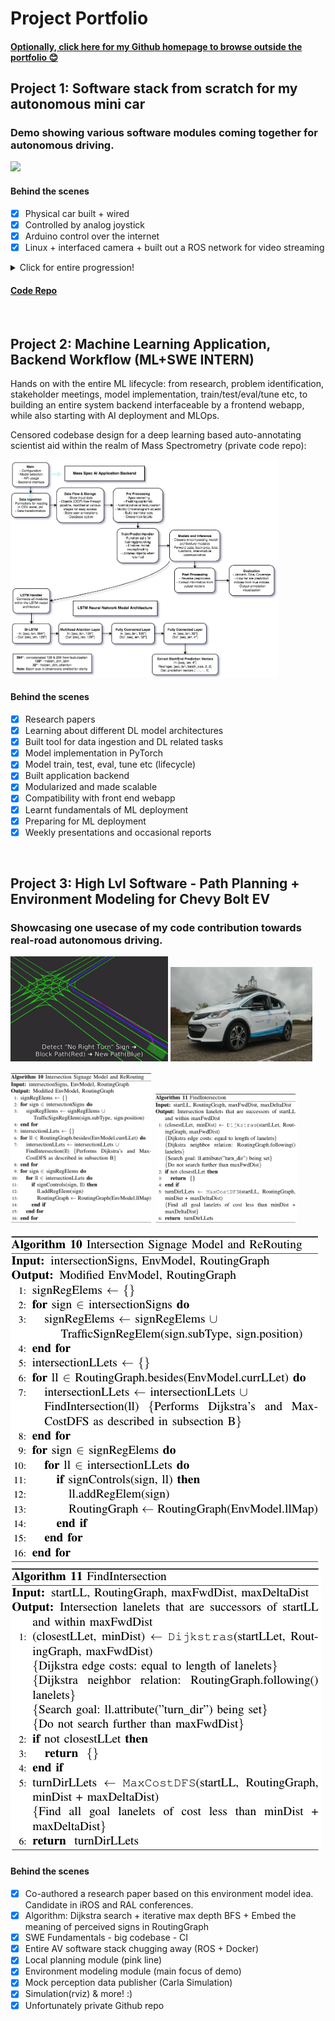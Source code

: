 # Project Portfolio 
#### [Optionally, click here for my Github homepage to browse outside the portfolio 😊](https://github.com/MaahirG)

## Project 1: Software stack from scratch for my autonomous mini car
### Demo showing various software modules coming together for autonomous driving.
<img src='./AutonomousMiniCar.gif'>

#### Behind the scenes

- [x] Physical car built + wired
- [x] Controlled by analog joystick 
- [x] Arduino control over the internet
- [x] Linux + interfaced camera + built out a ROS network for video streaming
<details>
<summary> Click for entire progression! </summary>
  
- [x] Controlled the car from my laptop with a PS3 controller OTA
- [x] Upgraded from a RPi to a Jetson Nano
- [x] Packages, environment setup PAIN, Linux
- [x] Built out an obstacle detection pipeline with RPi camera
- [x] Pipeline too choppy, used TensorRT for ~20fps
- [x] Switched from following car with a cord plugged into the wall to a LiPo battery
- [x] Started playing with occupancy maps + visualizations
- [x] Brainstormed and banged head to make the occupancy grid work properly
- [x] Motor interfacing difficulties
- [x] A* route planning within the occupancy map
- [x] SD card not booting up, new OS and dev environment from scratch, PAIN.
- [x] Mapped real world obstacles into the occupancy map frame
- [x] Realtime movement in the occupancy map: arrow keys to actual car movements
- [x] Built out spline generation for smooth path planning
- [x] Realtime route change based on obstacles
- [x] Multiprocessing for path planning + camera streaming concurrency
- [x] Made occupancy map prettier
- [x] tested, debugged, tested x7, debugged x4
- [x] Must've missed a few things! :)
Thank you for reading! The journey becomes 1000x better when somebody else walks through it too!
</details>

#### [Code Repo](https://github.com/MaahirG/SmartCar)

<br>

## Project 2: Machine Learning Application, Backend Workflow (ML+SWE INTERN)
Hands on with the entire ML lifecycle: from research, problem identification, stakeholder meetings, model implementation, train/test/eval/tune etc, to building an entire system backend interfaceable by a frontend webapp, while also starting with AI deployment and MLOps.

Censored codebase design for a deep learning based auto-annotating scientist aid within the realm of Mass Spectrometry (private code repo):

<p float="left">
  <img src='./MLAppBackend.png' width=85%>
</p>

#### Behind the scenes

- [x] Research papers
- [x] Learning about different DL model architectures
- [x] Built tool for data ingestion and DL related tasks
- [x] Model implementation in PyTorch
- [x] Model train, test, eval, tune etc (lifecycle)
- [x] Built application backend
- [x] Modularized and made scalable
- [x] Compatibility with front end webapp
- [x] Learnt fundamentals of ML deployment
- [x] Preparing for ML deployment
- [x] Weekly presentations and occasional reports

<br>

## Project 3: High Lvl Software - Path Planning + Environment Modeling for Chevy Bolt EV
### Showcasing one usecase of my code contribution towards real-road autonomous driving.
<p float="left">
  <img src='./AutonomousPathPlanning.gif' width='50%'>
  <img src='./AutoWatoBolt.png' width='45%'>
</p>

<p float="left">
  <img src='./IntersectionSignAlgorithm.png' width='45%'>
  <img src='./FindIntersectionAlgorithm.png' width='45%'>
</p>

<img src='./IntersectionSignAlgorithm.png'>
<img src='./FindIntersectionAlgorithm.png'>


#### Behind the scenes
- [x] Co-authored a research paper based on this environment model idea. Candidate in iROS and RAL conferences.
- [x] Algorithm: Dijkstra search + iterative max depth BFS + Embed the meaning of perceived signs in RoutingGraph
- [x] SWE Fundamentals - big codebase - CI
- [x] Entire AV software stack chugging away (ROS + Docker)
- [x] Local planning module (pink line)
- [x] Environment modeling module (main focus of demo) 
- [x] Mock perception data publisher (Carla Simulation)
- [x] Simulation(rviz) & more! :)
- [x] Unfortunately private Github repo
